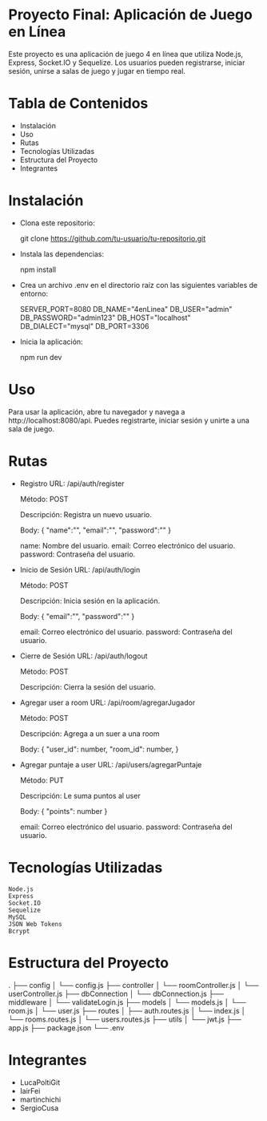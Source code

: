 # Proyecto Final: Aplicación de Juego en Línea

Este proyecto es una aplicación de juego 4 en línea que utiliza Node.js, Express, Socket.IO y Sequelize. Los usuarios pueden registrarse, iniciar sesión, unirse a salas de juego y jugar en tiempo real.

# Tabla de Contenidos
- Instalación
- Uso
- Rutas
- Tecnologías Utilizadas
- Estructura del Proyecto
- Integrantes

# Instalación
- Clona este repositorio:

    git clone https://github.com/tu-usuario/tu-repositorio.git

- Instala las dependencias:

    npm install

- Crea un archivo .env en el directorio raíz con las siguientes variables de entorno:

    SERVER_PORT=8080
    DB_NAME="4enLinea"
    DB_USER="admin"
    DB_PASSWORD="admin123"
    DB_HOST="localhost"
    DB_DIALECT="mysql"
    DB_PORT=3306

- Inicia la aplicación:

    npm run dev

# Uso
Para usar la aplicación, abre tu navegador y navega a http://localhost:8080/api. 
Puedes registrarte, iniciar sesión y unirte a una sala de juego.

# Rutas 
- Registro
    URL: /api/auth/register

    Método: POST

    Descripción: Registra un nuevo usuario.

    Body:
        {
            "name":"",
            "email":"",
            "password":""
        }

    name: Nombre del usuario.
    email: Correo electrónico del usuario.
    password: Contraseña del usuario.

- Inicio de Sesión
    URL: /api/auth/login

    Método: POST

    Descripción: Inicia sesión en la aplicación.

    Body:
        {
            "email":"",
            "password":""
        }

    email: Correo electrónico del usuario.
    password: Contraseña del usuario.

- Cierre de Sesión
    URL: /api/auth/logout

    Método: POST

    Descripción: Cierra la sesión del usuario.

- Agregar user a room
    URL: /api/room/agregarJugador

    Método: POST

    Descripción: Agrega a un suer a una room

    Body:
        {
            "user_id": number,
            "room_id": number,
        }

- Agregar puntaje a user
    URL: /api/users/agregarPuntaje

    Método: PUT

    Descripción: Le suma puntos al user

    Body:
        {
            "points": number
        }

    email: Correo electrónico del usuario.
    password: Contraseña del usuario.

# Tecnologías Utilizadas
    Node.js
    Express
    Socket.IO
    Sequelize
    MySQL
    JSON Web Tokens 
    Bcrypt

# Estructura del Proyecto
.
├── config
│   └── config.js
├── controller
│   └── roomController.js
│   └── userController.js
├── dbConnection
│   └── dbConnection.js
├── middleware
│   └── validateLogin.js
├── models
│   └── models.js
│   └── room.js
│   └── user.js
├── routes
│   ├── auth.routes.js
│   └── index.js
│   └── rooms.routes.js
│   └── users.routes.js
├── utils
│   └── jwt.js
├── app.js
├── package.json
└── .env

# Integrantes
- LucaPoltiGit
- IairFei
- martinchichi
- SergioCusa